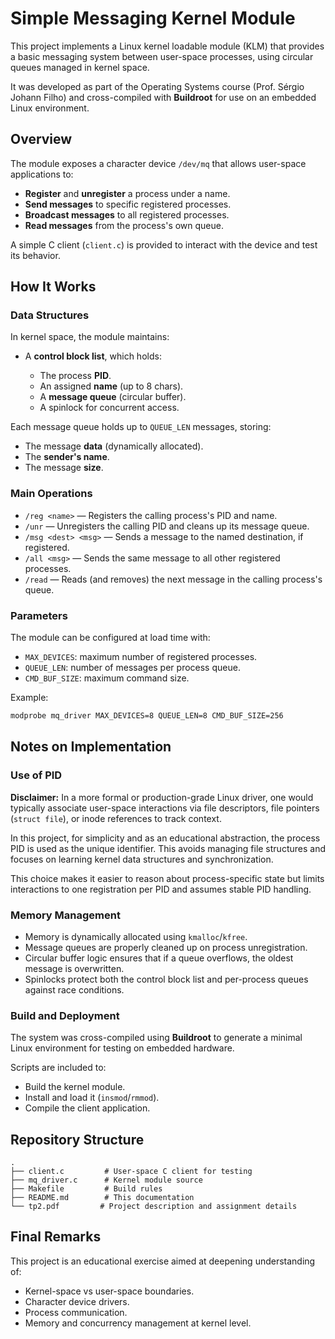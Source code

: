 # Simple Messaging Kernel Module

This project implements a Linux kernel loadable module (KLM) that provides a basic messaging system between user-space processes, using circular queues managed in kernel space.

It was developed as part of the Operating Systems course (Prof. Sérgio Johann Filho) and cross-compiled with **Buildroot** for use on an embedded Linux environment.

## Overview

The module exposes a character device `/dev/mq` that allows user-space applications to:

* **Register** and **unregister** a process under a name.
* **Send messages** to specific registered processes.
* **Broadcast messages** to all registered processes.
* **Read messages** from the process's own queue.

A simple C client (`client.c`) is provided to interact with the device and test its behavior.

## How It Works

### Data Structures

In kernel space, the module maintains:

* A **control block list**, which holds:

  * The process **PID**.
  * An assigned **name** (up to 8 chars).
  * A **message queue** (circular buffer).
  * A spinlock for concurrent access.

Each message queue holds up to `QUEUE_LEN` messages, storing:

* The message **data** (dynamically allocated).
* The **sender's name**.
* The message **size**.

### Main Operations

* `/reg <name>`  — Registers the calling process's PID and name.
* `/unr` — Unregisters the calling PID and cleans up its message queue.
* `/msg <dest> <msg>` — Sends a message to the named destination, if registered.
* `/all <msg>` — Sends the same message to all other registered processes.
* `/read` — Reads (and removes) the next message in the calling process's queue.

### Parameters

The module can be configured at load time with:

* `MAX_DEVICES`: maximum number of registered processes.
* `QUEUE_LEN`: number of messages per process queue.
* `CMD_BUF_SIZE`: maximum command size.

Example:

```bash
modprobe mq_driver MAX_DEVICES=8 QUEUE_LEN=8 CMD_BUF_SIZE=256
```

## Notes on Implementation

### Use of PID

**Disclaimer:**  In a more formal or production-grade Linux driver, one would typically associate user-space interactions via file descriptors, file pointers (`struct file`), or inode references to track context.

In this project, for simplicity and as an educational abstraction, the process PID is used as the unique identifier. This avoids managing file structures and focuses on learning kernel data structures and synchronization.

This choice makes it easier to reason about process-specific state but limits interactions to one registration per PID and assumes stable PID handling.

### Memory Management

* Memory is dynamically allocated using `kmalloc`/`kfree`.
* Message queues are properly cleaned up on process unregistration.
* Circular buffer logic ensures that if a queue overflows, the oldest message is overwritten.
* Spinlocks protect both the control block list and per-process queues against race conditions.

### Build and Deployment

The system was cross-compiled using **Buildroot** to generate a minimal Linux environment for testing on embedded hardware.

Scripts are included to:

* Build the kernel module.
* Install and load it (`insmod`/`rmmod`).
* Compile the client application.

## Repository Structure

```
.
├── client.c         # User-space C client for testing
├── mq_driver.c      # Kernel module source
├── Makefile         # Build rules
├── README.md        # This documentation
└── tp2.pdf         # Project description and assignment details
```

## Final Remarks

This project is an educational exercise aimed at deepening understanding of:

* Kernel-space vs user-space boundaries.
* Character device drivers.
* Process communication.
* Memory and concurrency management at kernel level.
